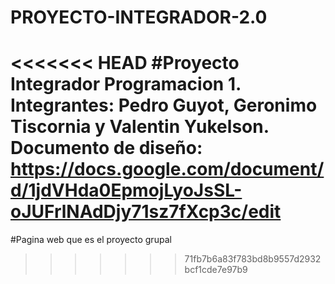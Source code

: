 # PROYECTO-INTEGRADOR-2.0
<<<<<<< HEAD
#Proyecto Integrador Programacion 1. Integrantes: Pedro Guyot, Geronimo Tiscornia y Valentin Yukelson.
Documento de diseño:  https://docs.google.com/document/d/1jdVHda0EpmojLyoJsSL-oJUFrlNAdDjy71sz7fXcp3c/edit
=======

#Pagina web que es el proyecto grupal
>>>>>>> 71fb7b6a83f783bd8b9557d2932bcf1cde7e97b9

